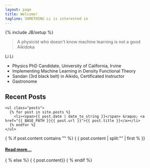 ```yaml
---
layout: page
title: Welcome!
tagline: SOMETHING Li is interested in
---
```

{% include JB/setup %}

>A physicist who doesn't know machine learning is not a good Aikidoka

Li Li

* Physics PhD Candidate, University of California, Irvine
* Implementing Machine Learning in Density Functional Theory
* Sandan (3rd black belt) in Aikido, Certificated Instructor
* Gastronome 

## Recent Posts

	<ul class="posts">
	  {% for post in site.posts %}
	    <li><span>{{ post.date | date_to_string }}</span> &raquo; <a href="{{ BASE_PATH }}{{ post.url }}">{{ post.title }}</a></li>
	  {% endfor %}
	</ul>



{ % if post.content contains "<!-- more -->" %}
{ { post.content | split:"<!-- more -->" | first % }}
<h4><a href='{ {post.url}}' title='Read more...'>Read more...</a></h4>
{ % else %}
{ { post.content}}
{ % endif %}
